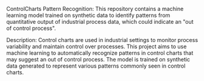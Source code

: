ControlCharts Pattern Recognition: 
This repository contains a machine learning model trained on synthetic data to identify patterns from quantitative output of industrial process data, which could indicate an "out of control process".

Description: 
Control charts are used in industrial settings to monitor process variability and maintain control over processes. This project aims to use machine learning to automatically recognize patterns in control charts that may suggest an out of control process. The model is trained on synthetic data generated to represent various patterns commonly seen in control charts.
